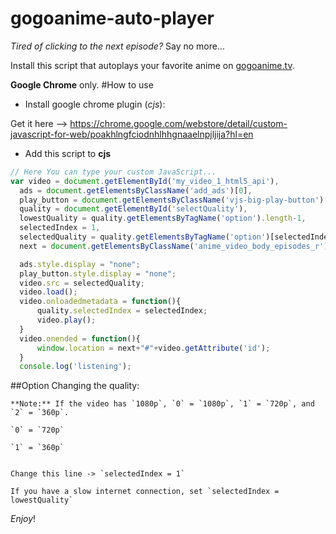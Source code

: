 # gogoanime-auto-player
*Tired of clicking to the next episode?* Say no more...

Install this script that autoplays your favorite anime on [gogoanime.tv](http://gogoanime.tv/).

**Google Chrome** only.
#How to use
  * Install google chrome plugin (*cjs*):
  
   Get it here --> https://chrome.google.com/webstore/detail/custom-javascript-for-web/poakhlngfciodnhlhhgnaaelnpjljija?hl=en
  * Add this script to **cjs**
  ```javascript
// Here You can type your custom JavaScript...
  var video = document.getElementById('my_video_1_html5_api'),
    ads = document.getElementsByClassName('add_ads')[0],
    play_button = document.getElementsByClassName('vjs-big-play-button')[0],
    quality = document.getElementById('selectQuality'),
    lowestQuality = quality.getElementsByTagName('option').length-1,
    selectedIndex = 1,
    selectedQuality = quality.getElementsByTagName('option')[selectedIndex].value,
    next = document.getElementsByClassName('anime_video_body_episodes_r')[0].getElementsByTagName('a')[0].getAttribute('href');

    ads.style.display = "none";
    play_button.style.display = "none";
    video.src = selectedQuality;
    video.load();
    video.onloadedmetadata = function(){
        quality.selectedIndex = selectedIndex;
        video.play();
    }
    video.onended = function(){
        window.location = next+"#"+video.getAttribute('id');
    }
    console.log('listening');
  ```
##Option
  Changing the quality:
  
    **Note:** If the video has `1080p`, `0` = `1080p`, `1` = `720p`, and `2` = `360p`.
  
    `0` = `720p`
    
    `1` = `360p`
    
    
    Change this line -> `selectedIndex = 1`
    
    If you have a slow internet connection, set `selectedIndex = lowestQuality`
  
  *Enjoy*!
